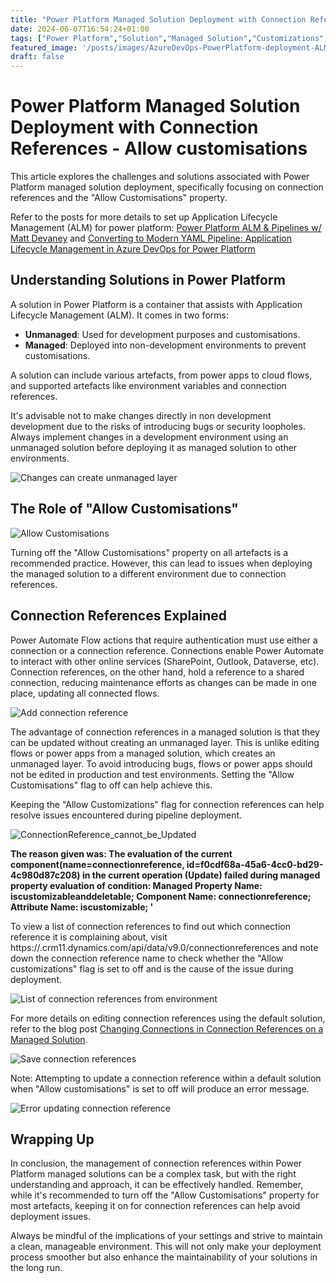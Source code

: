 ```yaml
---
title: "Power Platform Managed Solution Deployment with Connection References - Allow customisations"
date: 2024-06-07T16:54:24+01:00
tags: ["Power Platform","Solution","Managed Solution","Customizations","ALM"]
featured_image: '/posts/images/AzureDevOps-PowerPlatform-deployment-ALM-ConnectionReferences/ConnectionReference_cannot_be_Updated.png'
draft: false
---
```


# Power Platform Managed Solution Deployment with Connection References - Allow customisations

This article explores the challenges and solutions associated with Power Platform managed solution deployment, specifically focusing on connection references and the "Allow Customisations" property.

Refer to the posts for more details to set up Application Lifecycle Management (ALM) for power platform: [Power Platform ALM & Pipelines w/ Matt Devaney](https://www.youtube.com/watch?v=wQe7n62RRNU) and [Converting to Modern YAML Pipeline: Application Lifecycle Management in Azure DevOps for Power Platform](https://reshmee.netlify.app/posts/powerplatform-convert-classic-pipeline-to-modern-pipeline/)

## Understanding Solutions in Power Platform

A solution in Power Platform is a container that assists with Application Lifecycle Management (ALM). It comes in two forms:
- **Unmanaged**: Used for development purposes and customisations.
- **Managed**: Deployed into non-development environments to prevent customisations.

A solution can include various artefacts, from power apps to cloud flows, and supported artefacts like environment variables and connection references.

It's advisable not to make changes directly in non development development due to the risks of introducing bugs or security loopholes. Always implement changes in a development environment using an unmanaged solution before deploying it as managed solution to other environments.

![Changes can create unmanaged layer](../images/AzureDevOps-PowerPlatform-deployment-ALM-ConnectionReferences/AllowCustomisations_objects.png)

## The Role of "Allow Customisations"

![Allow Customisations](../images/AzureDevOps-PowerPlatform-deployment-ALM-ConnectionReferences/AllCustomisation.png)

Turning off the "Allow Customisations" property on all artefacts is a recommended practice. However, this can lead to issues when deploying the managed solution to a different environment due to connection references.

## Connection References Explained

Power Automate Flow actions that require authentication must use either a connection or a connection reference. Connections enable Power Automate to interact with other online services (SharePoint, Outlook, Dataverse, etc). Connection references, on the other hand, hold a reference to a shared connection, reducing maintenance efforts as changes can be made in one place, updating all connected flows.

![Add connection reference](../images/AzureDevOps-PowerPlatform-deployment-ALM-ConnectionReferences/AddConnectionReference.png)

The advantage of connection references in a managed solution is that they can be updated without creating an unmanaged layer. This is unlike editing flows or power apps from a managed solution, which creates an unmanaged layer. To avoid introducing bugs, flows or power apps should not be edited in production and test environments. Setting the "Allow Customisations" flag to off can help achieve this.

Keeping the "Allow Customizations"  flag for connection references can help resolve issues encountered during pipeline deployment.

![ConnectionReference_cannot_be_Updated](../images/AzureDevOps-PowerPlatform-deployment-ALM-ConnectionReferences/ConnectionReference_cannot_be_Updated.png)

**The reason given was: The evaluation of the current component(name=connectionreference, id=f0cdf68a-45a6-4cc0-bd29-4c980d87c208) in the current operation (Update) failed during managed property evaluation of condition: Managed Property Name: iscustomizableanddeletable; Component Name: connectionreference; Attribute Name: iscustomizable; '**

To view a list of connection references to find out which connection reference it is complaining about, visit https://<url>.crm11.dynamics.com/api/data/v9.0/connectionreferences and note down the connection reference name to check whether the "Allow customizations" flag is set to off and is the cause of the issue during deployment.

![List of connection references from environment](../images/AzureDevOps-PowerPlatform-deployment-ALM-ConnectionReferences/listofconnectionreferencesfromenvironment.png)

For more details on editing connection references using the default solution, refer to the blog post [Changing Connections in Connection References on a Managed Solution](https://ashiqf.com/2023/01/31/changing-connections-in-connection-references-on-a-managed-solution/).

![Save connection references](../images/AzureDevOps-PowerPlatform-deployment-ALM-ConnectionReferences/SaveChangesToConnectionReferences.png)

Note: Attempting to update a connection reference within a default solution when "Allow customisations" is set to off will produce an error message.

![Error updating connection reference](../images/AzureDevOps-PowerPlatform-deployment-ALM-ConnectionReferences/Error_Updating_ConnectionReference.png)

## Wrapping Up

In conclusion, the management of connection references within Power Platform managed solutions can be a complex task, but with the right understanding and approach, it can be effectively handled. Remember, while it's recommended to turn off the "Allow Customisations" property for most artefacts, keeping it on for connection references can help avoid deployment issues. 

Always be mindful of the implications of your settings and strive to maintain a clean, manageable environment. This will not only make your deployment process smoother but also enhance the maintainability of your solutions in the long run.
